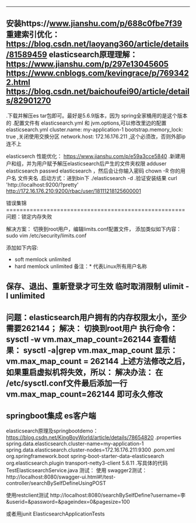 ------------------------------------
安装https://www.jianshu.com/p/688c0fbe7f39
重建索引优化：https://blog.csdn.net/laoyang360/article/details/81589459
elasticsearch原理理解：https://www.jianshu.com/p/297e13045605
                    https://www.cnblogs.com/kevingrace/p/7693422.html
                    https://blog.csdn.net/baichoufei90/article/details/82901270
------------------------------------
.下载并解压es tar包即可。最好是5.6.9版本，因为 spring全家桶用的是这个版本的
.配置文件有  elasticsearch.yml 和 jvm.options,可以修改里边的配置
elasticsearch.yml
cluster.name: my-application-1
bootstrap.memory_lock: true   ,关闭使用交换分区
network.host: 172.16.176.211  ,这个必须改，否则外部ip连不上

elasticserch 性能优化：  https://www.jianshu.com/p/e59a3cce5840
.新建用户和组，并为用户赋予解压elasticsearch后产生的文件夹权限
adduser elasticsearch
passwd  elasticsearch ，然后会让你输入密码
chown -R 你的用户名  文件夹名
.启动方式：进到bin下 ./elasticsearch -d
.验证安装结果
curl 'http://localhost:9200/?pretty'
http://172.16.176.210:9200/rbac/user/18111218125600001

错误集锦=====================================================
问题：锁定内存失败

解决方案：
切换到root用户，编辑limits.conf配置文件， 添加类似如下内容：
sudo vim /etc/security/limits.conf

添加如下内容:
* soft memlock unlimited
* hard memlock unlimited
备注：* 代表Linux所有用户名称

保存、退出、重新登录才可生效
临时取消限制
ulimit -l unlimited
--------------------------
问题：elasticsearch用户拥有的内存权限太小，至少需要262144；
解决：
切换到root用户
执行命令：
sysctl -w vm.max_map_count=262144
查看结果：
sysctl -a|grep vm.max_map_count
显示：
vm.max_map_count = 262144
上述方法修改之后，如果重启虚拟机将失效，所以：
解决办法：
在   /etc/sysctl.conf文件最后添加一行
vm.max_map_count=262144
即可永久修改
----------------------
springboot集成 es客户端
----------------------
elasticsearch原理及springbootdemo：https://blog.csdn.net/KingBoyWorld/article/details/78654820
.properties
spring.data.elasticsearch.cluster-name=my-application-1
spring.data.elasticsearch.cluster-nodes=172.16.176.211:9300
.pom.xml
        <dependency>
            <groupId>org.springframework.boot</groupId>
            <artifactId>spring-boot-starter-data-elasticsearch</artifactId>
        </dependency>
        <dependency>
            <groupId>org.elasticsearch.plugin</groupId> 
            <artifactId>transport-netty3-client</artifactId> 
            <version>5.6.11</version> 
        </dependency>
.写具体的代码
TestElasticsearchService.java
测试：
使用 swagger2测试：
 http://localhost:8080/swagger-ui.html#!/test-controller/searchBySelfDefineUsingPOST
 
使用restclient测试
http://localhost:8080/searchBySelfDefine?username=李&userid=&password=&pageindex=0&pagesize=100

或者用junit ElasticsearchApplicationTests







